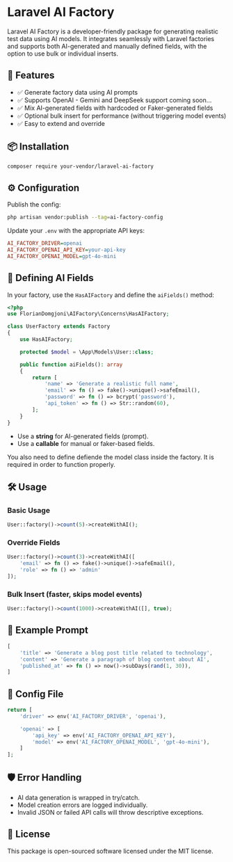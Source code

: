 
# Laravel AI Factory

Laravel AI Factory is a developer-friendly package for generating realistic test data using AI models. It integrates seamlessly with Laravel factories and supports both AI-generated and manually defined fields, with the option to use bulk or individual inserts.

## 🚀 Features

-   ✅ Generate factory data using AI prompts
-   ✅ Supports OpenAI - Gemini and DeepSeek support coming soon...
-   ✅ Mix AI-generated fields with hardcoded or Faker-generated fields
-   ✅ Optional bulk insert for performance (without triggering model events)
-   ✅ Easy to extend and override

## 📦 Installation

```bash
composer require your-vendor/laravel-ai-factory
```

## ⚙️ Configuration

Publish the config:
```bash
php artisan vendor:publish --tag=ai-factory-config
```
Update your `.env` with the appropriate API keys:
```ini
AI_FACTORY_DRIVER=openai
AI_FACTORY_OPENAI_API_KEY=your-api-key
AI_FACTORY_OPENAI_MODEL=gpt-4o-mini
```

## 🧠 Defining AI Fields

In your factory, use the `HasAIFactory` and define the `aiFields()` method:
```php
<?php
use FlorianDomgjoni\AIFactory\Concerns\HasAIFactory;

class UserFactory extends Factory
{
    use HasAIFactory;

    protected $model = \App\Models\User::class;

    public function aiFields(): array
    {
        return [
            'name' => 'Generate a realistic full name',
            'email' => fn () => fake()->unique()->safeEmail(),
            'password' => fn () => bcrypt('password'),
            'api_token' => fn () => Str::random(60),
        ];
    }
}
```
-   Use a **string** for AI-generated fields (prompt).  
-   Use a **callable** for manual or faker-based fields.

You also need to define defiende the model class inside the factory. It is required in order to function properly.

## 🛠 Usage

### Basic Usage
```php
User::factory()->count(5)->createWithAI();
```

### Override Fields
```php
User::factory()->count(3)->createWithAI([
    'email' => fn () => fake()->unique()->safeEmail(),
    'role' => fn () => 'admin'
]);
```

### Bulk Insert (faster, skips model events)
```php
User::factory()->count(1000)->createWithAI([], true);
```

## 🧪 Example Prompt
```php
[
    'title' => 'Generate a blog post title related to technology',
    'content' => 'Generate a paragraph of blog content about AI',
    'published_at' => fn () => now()->subDays(rand(1, 30)),
]
```

## 📂 Config File

```php
return [
    'driver' => env('AI_FACTORY_DRIVER', 'openai'),

    'openai' => [
        'api_key' => env('AI_FACTORY_OPENAI_API_KEY'),
        'model' => env('AI_FACTORY_OPENAI_MODEL', 'gpt-4o-mini'),
    ]
];
```

## 🛡 Error Handling

-   AI data generation is wrapped in try/catch.
-   Model creation errors are logged individually.
-   Invalid JSON or failed API calls will throw descriptive exceptions.

## 📄 License

This package is open-sourced software licensed under the MIT license.
